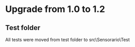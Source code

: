 # Upgrade from 1.0 to 1.2

## Test folder

All tests were moved from test folder to src\Sensorario\Test

